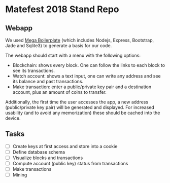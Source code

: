 # Matefest 2018 Stand Repo

## Webapp

We used [Mega Boilerplate](http://megaboilerplate.com/) (which includes Nodejs, Express, Bootstrap, Jade and Sqlite3) to generate a basis for our code. 

The webapp should start with a menu with the following options:
- Blockchain: shows every block. One can follow the links to each block to see its transactions.
- Watch account: shows a text input, one can write any address and see its balance and past transactions.
- Make transaction: enter a public/private key pair and a destination account, plus an amount of coins to transfer.

Additionally, the first time the user accesses the app, a new address (public/private key pair) will be generated and displayed. For increased usability (and to avoid any memorization) these should be cached into the device.

## Tasks

- [ ] Create keys at first access and store into a cookie
- [ ] Define database schema
- [ ] Visualize blocks and transactions
- [ ] Compute account (public key) status from transactions
- [ ] Make transactions
- [ ] Mining

